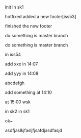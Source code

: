 init in sk1

hotfixed
added a new footer[iss53]

finished the new footer

do something is master branch

do something is master branch

in iss54

add xxx in 14:07

add yyy in 14:08

abcdefgh

add something at 14:10

at 15:00 wsk

in sk2
in sk1

ok~

asdfjaslkjfasljfjsafdjasdfasjd
